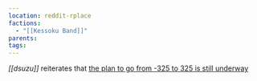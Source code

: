 ```yaml
---
location: reddit-rplace
factions:
  - "[[Kessoku Band]]"
parents: 
tags: 
---
```

*[[dsuzu]]* reiterates that [the plan to go from -325 to 325 is still underway](https://discord.com/channels/1093664259273130084/1131230952119615600/1131577939117490177)
